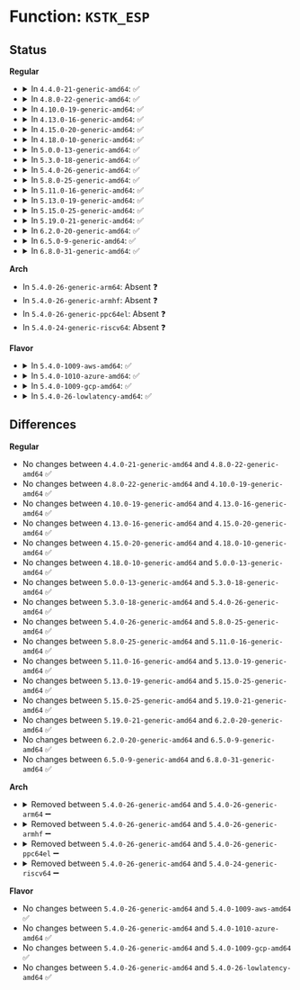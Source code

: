 # Function: <code>KSTK_ESP</code>

## Status
<b>Regular</b>
<ul>
<li>
<details>
<summary>In <code>4.4.0-21-generic-amd64</code>: ✅</summary>

```c
long unsigned int KSTK_ESP(struct task_struct * task)
```

```json
{
  "name": "KSTK_ESP",
  "collision_type": "Unique Global",
  "inline_type": "No",
  "funcs": [
    {
      "addr": 18446744071579033776,
      "name": "KSTK_ESP",
      "external": true,
      "loc": "arch/x86/kernel/process_64.c:594",
      "file": "arch/x86/kernel/process_64.c",
      "inline": "seen, unknown",
      "caller_inline": [],
      "caller_func": [
        "mm/util.c:vma_is_stack_for_task",
        "mm/util.c:vma_is_stack_for_task",
        "fs/proc/array.c:do_task_stat"
      ]
    }
  ],
  "symbols": [
    {
      "addr": 18446744071579033776,
      "name": "KSTK_ESP",
      "section": ".text",
      "bind": "STB_GLOBAL",
      "size": 22
    }
  ]
}
```
</details>
</li>
<li>
<details>
<summary>In <code>4.8.0-22-generic-amd64</code>: ✅</summary>

```c
long unsigned int KSTK_ESP(struct task_struct * task)
```

```json
{
  "name": "KSTK_ESP",
  "collision_type": "Unique Global",
  "inline_type": "No",
  "funcs": [
    {
      "addr": 18446744071579029472,
      "name": "KSTK_ESP",
      "external": true,
      "loc": "arch/x86/kernel/process_64.c:593",
      "file": "arch/x86/kernel/process_64.c",
      "inline": "seen, unknown",
      "caller_inline": [],
      "caller_func": [
        "mm/util.c:vma_is_stack_for_task",
        "mm/util.c:vma_is_stack_for_task",
        "fs/proc/array.c:do_task_stat"
      ]
    }
  ],
  "symbols": [
    {
      "addr": 18446744071579029472,
      "name": "KSTK_ESP",
      "section": ".text",
      "bind": "STB_GLOBAL",
      "size": 22
    }
  ]
}
```
</details>
</li>
<li>
<details>
<summary>In <code>4.10.0-19-generic-amd64</code>: ✅</summary>

```c
long unsigned int KSTK_ESP(struct task_struct * task)
```

```json
{
  "name": "KSTK_ESP",
  "collision_type": "Unique Global",
  "inline_type": "No",
  "funcs": [
    {
      "addr": 18446744071579029120,
      "name": "KSTK_ESP",
      "external": true,
      "loc": "arch/x86/kernel/process_64.c:627",
      "file": "arch/x86/kernel/process_64.c",
      "inline": "seen, unknown",
      "caller_inline": [],
      "caller_func": [
        "mm/util.c:vma_is_stack_for_current",
        "mm/util.c:vma_is_stack_for_current"
      ]
    }
  ],
  "symbols": [
    {
      "addr": 18446744071579029120,
      "name": "KSTK_ESP",
      "section": ".text",
      "bind": "STB_GLOBAL",
      "size": 22
    }
  ]
}
```
</details>
</li>
<li>
<details>
<summary>In <code>4.13.0-16-generic-amd64</code>: ✅</summary>

```c
long unsigned int KSTK_ESP(struct task_struct * task)
```

```json
{
  "name": "KSTK_ESP",
  "collision_type": "Unique Global",
  "inline_type": "No",
  "funcs": [
    {
      "addr": 18446744071579021536,
      "name": "KSTK_ESP",
      "external": true,
      "loc": "arch/x86/kernel/process_64.c:696",
      "file": "arch/x86/kernel/process_64.c",
      "inline": "seen, unknown",
      "caller_inline": [],
      "caller_func": [
        "mm/util.c:vma_is_stack_for_current",
        "mm/util.c:vma_is_stack_for_current"
      ]
    }
  ],
  "symbols": [
    {
      "addr": 18446744071579021536,
      "name": "KSTK_ESP",
      "section": ".text",
      "bind": "STB_GLOBAL",
      "size": 22
    }
  ]
}
```
</details>
</li>
<li>
<details>
<summary>In <code>4.15.0-20-generic-amd64</code>: ✅</summary>

```c
long unsigned int KSTK_ESP(struct task_struct * task)
```

```json
{
  "name": "KSTK_ESP",
  "collision_type": "Unique Global",
  "inline_type": "No",
  "funcs": [
    {
      "addr": 18446744071579024912,
      "name": "KSTK_ESP",
      "external": true,
      "loc": "arch/x86/kernel/process_64.c:697",
      "file": "arch/x86/kernel/process_64.c",
      "inline": "seen, unknown",
      "caller_inline": [],
      "caller_func": [
        "mm/util.c:vma_is_stack_for_current",
        "mm/util.c:vma_is_stack_for_current",
        "fs/proc/array.c:do_task_stat"
      ]
    }
  ],
  "symbols": [
    {
      "addr": 18446744071579024912,
      "name": "KSTK_ESP",
      "section": ".text",
      "bind": "STB_GLOBAL",
      "size": 22
    }
  ]
}
```
</details>
</li>
<li>
<details>
<summary>In <code>4.18.0-10-generic-amd64</code>: ✅</summary>

```c
long unsigned int KSTK_ESP(struct task_struct * task)
```

```json
{
  "name": "KSTK_ESP",
  "collision_type": "Unique Global",
  "inline_type": "No",
  "funcs": [
    {
      "addr": 18446744071579029072,
      "name": "KSTK_ESP",
      "external": true,
      "loc": "arch/x86/kernel/process_64.c:721",
      "file": "arch/x86/kernel/process_64.c",
      "inline": "seen, unknown",
      "caller_inline": [],
      "caller_func": [
        "mm/util.c:vma_is_stack_for_current",
        "mm/util.c:vma_is_stack_for_current",
        "fs/proc/array.c:do_task_stat"
      ]
    }
  ],
  "symbols": [
    {
      "addr": 18446744071579029072,
      "name": "KSTK_ESP",
      "section": ".text",
      "bind": "STB_GLOBAL",
      "size": 22
    }
  ]
}
```
</details>
</li>
<li>
<details>
<summary>In <code>5.0.0-13-generic-amd64</code>: ✅</summary>

```c
long unsigned int KSTK_ESP(struct task_struct * task)
```

```json
{
  "name": "KSTK_ESP",
  "collision_type": "Unique Global",
  "inline_type": "No",
  "funcs": [
    {
      "addr": 18446744071579033760,
      "name": "KSTK_ESP",
      "external": true,
      "loc": "arch/x86/kernel/process_64.c:826",
      "file": "arch/x86/kernel/process_64.c",
      "inline": "seen, unknown",
      "caller_inline": [],
      "caller_func": [
        "mm/util.c:vma_is_stack_for_current",
        "mm/util.c:vma_is_stack_for_current",
        "fs/proc/array.c:do_task_stat"
      ]
    }
  ],
  "symbols": [
    {
      "addr": 18446744071579033760,
      "name": "KSTK_ESP",
      "section": ".text",
      "bind": "STB_GLOBAL",
      "size": 22
    }
  ]
}
```
</details>
</li>
<li>
<details>
<summary>In <code>5.3.0-18-generic-amd64</code>: ✅</summary>

```c
long unsigned int KSTK_ESP(struct task_struct * task)
```

```json
{
  "name": "KSTK_ESP",
  "collision_type": "Unique Global",
  "inline_type": "No",
  "funcs": [
    {
      "addr": 18446744071579041280,
      "name": "KSTK_ESP",
      "external": true,
      "loc": "arch/x86/kernel/process_64.c:817",
      "file": "arch/x86/kernel/process_64.c",
      "inline": "seen, unknown",
      "caller_inline": [],
      "caller_func": [
        "mm/util.c:vma_is_stack_for_current",
        "mm/util.c:vma_is_stack_for_current",
        "fs/proc/array.c:do_task_stat"
      ]
    }
  ],
  "symbols": [
    {
      "addr": 18446744071579041280,
      "name": "KSTK_ESP",
      "section": ".text",
      "bind": "STB_GLOBAL",
      "size": 22
    }
  ]
}
```
</details>
</li>
<li>
<details>
<summary>In <code>5.4.0-26-generic-amd64</code>: ✅</summary>

```c
long unsigned int KSTK_ESP(struct task_struct * task)
```

```json
{
  "name": "KSTK_ESP",
  "collision_type": "Unique Global",
  "inline_type": "No",
  "funcs": [
    {
      "addr": 18446744071579043680,
      "name": "KSTK_ESP",
      "external": true,
      "loc": "arch/x86/kernel/process_64.c:817",
      "file": "arch/x86/kernel/process_64.c",
      "inline": "seen, unknown",
      "caller_inline": [],
      "caller_func": [
        "mm/util.c:vma_is_stack_for_current",
        "mm/util.c:vma_is_stack_for_current",
        "fs/proc/array.c:do_task_stat"
      ]
    }
  ],
  "symbols": [
    {
      "addr": 18446744071579043680,
      "name": "KSTK_ESP",
      "section": ".text",
      "bind": "STB_GLOBAL",
      "size": 22
    }
  ]
}
```
</details>
</li>
<li>
<details>
<summary>In <code>5.8.0-25-generic-amd64</code>: ✅</summary>

```c
long unsigned int KSTK_ESP(struct task_struct * task)
```

```json
{
  "name": "KSTK_ESP",
  "collision_type": "Unique Global",
  "inline_type": "No",
  "funcs": [
    {
      "addr": 18446744071579053440,
      "name": "KSTK_ESP",
      "external": true,
      "loc": "arch/x86/kernel/process_64.c:728",
      "file": "arch/x86/kernel/process_64.c",
      "inline": "seen, unknown",
      "caller_inline": [],
      "caller_func": [
        "mm/util.c:vma_is_stack_for_current",
        "mm/util.c:vma_is_stack_for_current",
        "fs/proc/array.c:do_task_stat"
      ]
    }
  ],
  "symbols": [
    {
      "addr": 18446744071579053440,
      "name": "KSTK_ESP",
      "section": ".text",
      "bind": "STB_GLOBAL",
      "size": 22
    }
  ]
}
```
</details>
</li>
<li>
<details>
<summary>In <code>5.11.0-16-generic-amd64</code>: ✅</summary>

```c
long unsigned int KSTK_ESP(struct task_struct * task)
```

```json
{
  "name": "KSTK_ESP",
  "collision_type": "Unique Global",
  "inline_type": "No",
  "funcs": [
    {
      "addr": 18446744071579056704,
      "name": "KSTK_ESP",
      "external": true,
      "loc": "arch/x86/kernel/process_64.c:834",
      "file": "arch/x86/kernel/process_64.c",
      "inline": "seen, unknown",
      "caller_inline": [],
      "caller_func": [
        "mm/util.c:vma_is_stack_for_current",
        "mm/util.c:vma_is_stack_for_current",
        "fs/proc/array.c:do_task_stat"
      ]
    }
  ],
  "symbols": [
    {
      "addr": 18446744071579056704,
      "name": "KSTK_ESP",
      "section": ".text",
      "bind": "STB_GLOBAL",
      "size": 22
    }
  ]
}
```
</details>
</li>
<li>
<details>
<summary>In <code>5.13.0-19-generic-amd64</code>: ✅</summary>

```c
long unsigned int KSTK_ESP(struct task_struct * task)
```

```json
{
  "name": "KSTK_ESP",
  "collision_type": "Unique Global",
  "inline_type": "No",
  "funcs": [
    {
      "addr": 18446744071579063680,
      "name": "KSTK_ESP",
      "external": true,
      "loc": "arch/x86/kernel/process_64.c:834",
      "file": "arch/x86/kernel/process_64.c",
      "inline": "seen, unknown",
      "caller_inline": [],
      "caller_func": [
        "mm/util.c:vma_is_stack_for_current",
        "mm/util.c:vma_is_stack_for_current",
        "fs/proc/array.c:do_task_stat"
      ]
    }
  ],
  "symbols": [
    {
      "addr": 18446744071579063680,
      "name": "KSTK_ESP",
      "section": ".text",
      "bind": "STB_GLOBAL",
      "size": 22
    }
  ]
}
```
</details>
</li>
<li>
<details>
<summary>In <code>5.15.0-25-generic-amd64</code>: ✅</summary>

```c
long unsigned int KSTK_ESP(struct task_struct * task)
```

```json
{
  "name": "KSTK_ESP",
  "collision_type": "Unique Global",
  "inline_type": "No",
  "funcs": [
    {
      "addr": 18446744071579084896,
      "name": "KSTK_ESP",
      "external": true,
      "loc": "arch/x86/kernel/process_64.c:860",
      "file": "arch/x86/kernel/process_64.c",
      "inline": "seen, unknown",
      "caller_inline": [],
      "caller_func": [
        "mm/util.c:vma_is_stack_for_current",
        "mm/util.c:vma_is_stack_for_current",
        "fs/proc/array.c:do_task_stat"
      ]
    }
  ],
  "symbols": [
    {
      "addr": 18446744071579084896,
      "name": "KSTK_ESP",
      "section": ".text",
      "bind": "STB_GLOBAL",
      "size": 22
    }
  ]
}
```
</details>
</li>
<li>
<details>
<summary>In <code>5.19.0-21-generic-amd64</code>: ✅</summary>

```c
long unsigned int KSTK_ESP(struct task_struct * task)
```

```json
{
  "name": "KSTK_ESP",
  "collision_type": "Unique Global",
  "inline_type": "No",
  "funcs": [
    {
      "addr": 18446744071579113824,
      "name": "KSTK_ESP",
      "external": true,
      "loc": "arch/x86/kernel/process_64.c:859",
      "file": "arch/x86/kernel/process_64.c",
      "inline": "seen, unknown",
      "caller_inline": [],
      "caller_func": [
        "mm/util.c:vma_is_stack_for_current",
        "mm/util.c:vma_is_stack_for_current",
        "fs/proc/array.c:do_task_stat"
      ]
    }
  ],
  "symbols": [
    {
      "addr": 18446744071579113824,
      "name": "KSTK_ESP",
      "section": ".text",
      "bind": "STB_GLOBAL",
      "size": 28
    }
  ]
}
```
</details>
</li>
<li>
<details>
<summary>In <code>6.2.0-20-generic-amd64</code>: ✅</summary>

```c
long unsigned int KSTK_ESP(struct task_struct * task)
```

```json
{
  "name": "KSTK_ESP",
  "collision_type": "Unique Global",
  "inline_type": "No",
  "funcs": [
    {
      "addr": 18446744071579152624,
      "name": "KSTK_ESP",
      "external": true,
      "loc": "arch/x86/kernel/process_64.c:860",
      "file": "arch/x86/kernel/process_64.c",
      "inline": "seen, unknown",
      "caller_inline": [],
      "caller_func": [
        "mm/util.c:vma_is_stack_for_current",
        "mm/util.c:vma_is_stack_for_current",
        "fs/proc/array.c:do_task_stat"
      ]
    }
  ],
  "symbols": [
    {
      "addr": 18446744071579152624,
      "name": "KSTK_ESP",
      "section": ".text",
      "bind": "STB_GLOBAL",
      "size": 28
    }
  ]
}
```
</details>
</li>
<li>
<details>
<summary>In <code>6.5.0-9-generic-amd64</code>: ✅</summary>

```c
long unsigned int KSTK_ESP(struct task_struct * task)
```

```json
{
  "name": "KSTK_ESP",
  "collision_type": "Unique Global",
  "inline_type": "No",
  "funcs": [
    {
      "addr": 18446744071579154832,
      "name": "KSTK_ESP",
      "external": true,
      "loc": "arch/x86/kernel/process_64.c:923",
      "file": "arch/x86/kernel/process_64.c",
      "inline": "seen, unknown",
      "caller_inline": [],
      "caller_func": [
        "mm/util.c:vma_is_stack_for_current",
        "mm/util.c:vma_is_stack_for_current",
        "fs/proc/array.c:do_task_stat"
      ]
    }
  ],
  "symbols": [
    {
      "addr": 18446744071579154832,
      "name": "KSTK_ESP",
      "section": ".text",
      "bind": "STB_GLOBAL",
      "size": 28
    }
  ]
}
```
</details>
</li>
<li>
<details>
<summary>In <code>6.8.0-31-generic-amd64</code>: ✅</summary>

```c
long unsigned int KSTK_ESP(struct task_struct * task)
```

```json
{
  "name": "KSTK_ESP",
  "collision_type": "Unique Global",
  "inline_type": "No",
  "funcs": [
    {
      "addr": 18446744071579184144,
      "name": "KSTK_ESP",
      "external": true,
      "loc": "arch/x86/kernel/process_64.c:931",
      "file": "arch/x86/kernel/process_64.c",
      "inline": "seen, unknown",
      "caller_inline": [],
      "caller_func": [
        "mm/util.c:vma_is_stack_for_current",
        "mm/util.c:vma_is_stack_for_current",
        "fs/proc/array.c:do_task_stat"
      ]
    }
  ],
  "symbols": [
    {
      "addr": 18446744071579184144,
      "name": "KSTK_ESP",
      "section": ".text",
      "bind": "STB_GLOBAL",
      "size": 28
    }
  ]
}
```
</details>
</li>
</ul>
<b>Arch</b>
<ul>
<li>
In <code>5.4.0-26-generic-arm64</code>: Absent ❓
</li>
<li>
In <code>5.4.0-26-generic-armhf</code>: Absent ❓
</li>
<li>
In <code>5.4.0-26-generic-ppc64el</code>: Absent ❓
</li>
<li>
In <code>5.4.0-24-generic-riscv64</code>: Absent ❓
</li>
</ul>
<b>Flavor</b>
<ul>
<li>
<details>
<summary>In <code>5.4.0-1009-aws-amd64</code>: ✅</summary>

```c
long unsigned int KSTK_ESP(struct task_struct * task)
```

```json
{
  "name": "KSTK_ESP",
  "collision_type": "Unique Global",
  "inline_type": "No",
  "funcs": [
    {
      "addr": 18446744071579044032,
      "name": "KSTK_ESP",
      "external": true,
      "loc": "arch/x86/kernel/process_64.c:817",
      "file": "arch/x86/kernel/process_64.c",
      "inline": "seen, unknown",
      "caller_inline": [],
      "caller_func": [
        "mm/util.c:vma_is_stack_for_current",
        "mm/util.c:vma_is_stack_for_current",
        "fs/proc/array.c:do_task_stat"
      ]
    }
  ],
  "symbols": [
    {
      "addr": 18446744071579044032,
      "name": "KSTK_ESP",
      "section": ".text",
      "bind": "STB_GLOBAL",
      "size": 22
    }
  ]
}
```
</details>
</li>
<li>
<details>
<summary>In <code>5.4.0-1010-azure-amd64</code>: ✅</summary>

```c
long unsigned int KSTK_ESP(struct task_struct * task)
```

```json
{
  "name": "KSTK_ESP",
  "collision_type": "Unique Global",
  "inline_type": "No",
  "funcs": [
    {
      "addr": 18446744071578977104,
      "name": "KSTK_ESP",
      "external": true,
      "loc": "arch/x86/kernel/process_64.c:817",
      "file": "arch/x86/kernel/process_64.c",
      "inline": "seen, unknown",
      "caller_inline": [],
      "caller_func": [
        "mm/util.c:vma_is_stack_for_current",
        "mm/util.c:vma_is_stack_for_current",
        "fs/proc/array.c:do_task_stat"
      ]
    }
  ],
  "symbols": [
    {
      "addr": 18446744071578977104,
      "name": "KSTK_ESP",
      "section": ".text",
      "bind": "STB_GLOBAL",
      "size": 22
    }
  ]
}
```
</details>
</li>
<li>
<details>
<summary>In <code>5.4.0-1009-gcp-amd64</code>: ✅</summary>

```c
long unsigned int KSTK_ESP(struct task_struct * task)
```

```json
{
  "name": "KSTK_ESP",
  "collision_type": "Unique Global",
  "inline_type": "No",
  "funcs": [
    {
      "addr": 18446744071579043616,
      "name": "KSTK_ESP",
      "external": true,
      "loc": "arch/x86/kernel/process_64.c:817",
      "file": "arch/x86/kernel/process_64.c",
      "inline": "seen, unknown",
      "caller_inline": [],
      "caller_func": [
        "mm/util.c:vma_is_stack_for_current",
        "mm/util.c:vma_is_stack_for_current",
        "fs/proc/array.c:do_task_stat"
      ]
    }
  ],
  "symbols": [
    {
      "addr": 18446744071579043616,
      "name": "KSTK_ESP",
      "section": ".text",
      "bind": "STB_GLOBAL",
      "size": 22
    }
  ]
}
```
</details>
</li>
<li>
<details>
<summary>In <code>5.4.0-26-lowlatency-amd64</code>: ✅</summary>

```c
long unsigned int KSTK_ESP(struct task_struct * task)
```

```json
{
  "name": "KSTK_ESP",
  "collision_type": "Unique Global",
  "inline_type": "No",
  "funcs": [
    {
      "addr": 18446744071579047344,
      "name": "KSTK_ESP",
      "external": true,
      "loc": "arch/x86/kernel/process_64.c:817",
      "file": "arch/x86/kernel/process_64.c",
      "inline": "seen, unknown",
      "caller_inline": [],
      "caller_func": [
        "mm/util.c:vma_is_stack_for_current",
        "mm/util.c:vma_is_stack_for_current",
        "fs/proc/array.c:do_task_stat"
      ]
    }
  ],
  "symbols": [
    {
      "addr": 18446744071579047344,
      "name": "KSTK_ESP",
      "section": ".text",
      "bind": "STB_GLOBAL",
      "size": 22
    }
  ]
}
```
</details>
</li>
</ul>

## Differences
<b>Regular</b>
<ul>
<li>
No changes between <code>4.4.0-21-generic-amd64</code> and <code>4.8.0-22-generic-amd64</code> ✅
</li>
<li>
No changes between <code>4.8.0-22-generic-amd64</code> and <code>4.10.0-19-generic-amd64</code> ✅
</li>
<li>
No changes between <code>4.10.0-19-generic-amd64</code> and <code>4.13.0-16-generic-amd64</code> ✅
</li>
<li>
No changes between <code>4.13.0-16-generic-amd64</code> and <code>4.15.0-20-generic-amd64</code> ✅
</li>
<li>
No changes between <code>4.15.0-20-generic-amd64</code> and <code>4.18.0-10-generic-amd64</code> ✅
</li>
<li>
No changes between <code>4.18.0-10-generic-amd64</code> and <code>5.0.0-13-generic-amd64</code> ✅
</li>
<li>
No changes between <code>5.0.0-13-generic-amd64</code> and <code>5.3.0-18-generic-amd64</code> ✅
</li>
<li>
No changes between <code>5.3.0-18-generic-amd64</code> and <code>5.4.0-26-generic-amd64</code> ✅
</li>
<li>
No changes between <code>5.4.0-26-generic-amd64</code> and <code>5.8.0-25-generic-amd64</code> ✅
</li>
<li>
No changes between <code>5.8.0-25-generic-amd64</code> and <code>5.11.0-16-generic-amd64</code> ✅
</li>
<li>
No changes between <code>5.11.0-16-generic-amd64</code> and <code>5.13.0-19-generic-amd64</code> ✅
</li>
<li>
No changes between <code>5.13.0-19-generic-amd64</code> and <code>5.15.0-25-generic-amd64</code> ✅
</li>
<li>
No changes between <code>5.15.0-25-generic-amd64</code> and <code>5.19.0-21-generic-amd64</code> ✅
</li>
<li>
No changes between <code>5.19.0-21-generic-amd64</code> and <code>6.2.0-20-generic-amd64</code> ✅
</li>
<li>
No changes between <code>6.2.0-20-generic-amd64</code> and <code>6.5.0-9-generic-amd64</code> ✅
</li>
<li>
No changes between <code>6.5.0-9-generic-amd64</code> and <code>6.8.0-31-generic-amd64</code> ✅
</li>
</ul>
<b>Arch</b>
<ul>
<li>
<details>
<summary>Removed between <code>5.4.0-26-generic-amd64</code> and <code>5.4.0-26-generic-arm64</code> ➖</summary>

```c
long unsigned int KSTK_ESP(struct task_struct * task)
```
</details>
</li>
<li>
<details>
<summary>Removed between <code>5.4.0-26-generic-amd64</code> and <code>5.4.0-26-generic-armhf</code> ➖</summary>

```c
long unsigned int KSTK_ESP(struct task_struct * task)
```
</details>
</li>
<li>
<details>
<summary>Removed between <code>5.4.0-26-generic-amd64</code> and <code>5.4.0-26-generic-ppc64el</code> ➖</summary>

```c
long unsigned int KSTK_ESP(struct task_struct * task)
```
</details>
</li>
<li>
<details>
<summary>Removed between <code>5.4.0-26-generic-amd64</code> and <code>5.4.0-24-generic-riscv64</code> ➖</summary>

```c
long unsigned int KSTK_ESP(struct task_struct * task)
```
</details>
</li>
</ul>
<b>Flavor</b>
<ul>
<li>
No changes between <code>5.4.0-26-generic-amd64</code> and <code>5.4.0-1009-aws-amd64</code> ✅
</li>
<li>
No changes between <code>5.4.0-26-generic-amd64</code> and <code>5.4.0-1010-azure-amd64</code> ✅
</li>
<li>
No changes between <code>5.4.0-26-generic-amd64</code> and <code>5.4.0-1009-gcp-amd64</code> ✅
</li>
<li>
No changes between <code>5.4.0-26-generic-amd64</code> and <code>5.4.0-26-lowlatency-amd64</code> ✅
</li>
</ul>
